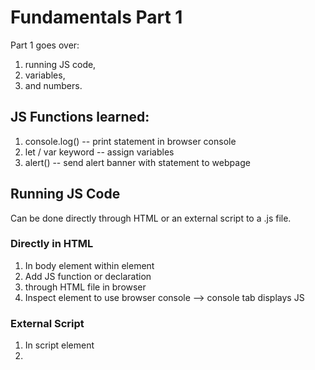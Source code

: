 # Fundamentals Part 1
Part 1 goes over:
 1. running JS code, 
 2. variables, 
 3. and numbers.

## JS Functions learned:
1. console.log() -- print statement in browser console
2. let / var keyword -- assign variables 
3. alert() -- send alert banner with statement to webpage

## Running JS Code
Can be done directly through HTML or an external script to a .js file.

### Directly in HTML
1. In body element within <script></script> element
2. Add JS function or declaration
3. through HTML file in browser
4. Inspect element to use browser console --> console tab displays JS

### External Script
1. In script element
2. <script src="jsfile.js></script>`

## Variables
- named storage for data
- use **let** keyword to create variable
- **NOTE:** variable should only be declared once. Repeated declaration of same variable is an error.

### Different Types of Variable Declaration
```` 
// 1. variable declaration then assignment
let message;

message = 'Hello';

// 2. single line declaration + assignment (most common)
let message = 'Hello!';

// 3. multiple variables in one line
let user = 'John', age = 25, message = 'Hello';

// 4. multiline variant (per line)
let user = 'John';
let age = 25;
let message = 'Hello';

// 5. multiline style
let user = 'John',
  age = 25,
  message = 'Hello';
````

#### **var** vs **let**
- var keyword is *almost* the same as let
- "old-school" way
- will be discussed later

#### JS Variables are mutable + can be copied
- A variable can be changed as many times as we want
````
let message;

message = 'Hello!';

message = 'World!'; // value changed

alert(message);
````
- A variable can be assigned to another to copy one's data

````
let hello = 'Hello world!';

let message;

// copy 'Hello world' from hello into message
message = hello;

// now two variables hold the same data
alert(hello); // Hello world!
alert(message); // Hello world!
````

### Variable Naming
limitations on var names:
- name **MUST** contain only letters, digits, or symbols `$` and `$`.
- first character **must not be a digit**.
- Case matters (apple != APPLE)
- Non-Latin letters are allowed, but not recommended
- reserved names (let, class, return, function, etc.). list [here](https://developer.mozilla.org/en-US/docs/Web/JavaScript/Reference/Lexical_grammar#keywords)
- make sure to declare variable first, then assign value

### Constants
- constant / unchanged / immutable variable use `const` isntead of `let`
`const myBirthday = '18.04.1982';`

#### Uppercase constants
- common practice to use constants as aliases for **difficult-to-remember** values known prior to execution

- such constants are made using capital letters and underscores
- examples include constants for colors and their hexadecimal values

## Numbers

### JS Arithmetic Operators
- Addition (+)
- Subtraction (-)
- Multiplication (*)
- Exponentiation (**)
- Division (/)
- Modulus (%)
- Increment (++)
- Decrement (--)

### Comparison Operators
All of these return true/false which can be used in functions
1. Strict Equality (===) 
2. Strict Non-equality (!==)
3. Less Than (<)
4. Greater Than (>)
5. Less than or equal to (<=)
6. Greater than or equal to (>=)

### Terms: "unary", "binary", "operand"
- **unary:** operator with one operand
- **binary:** operator with two operands
- **operand:** numbers / things that operators are applied to

### String Concatenation with binary +
- Using + with two strings concatenates or combines them
````
let s = "my" + "string";
alert(s); // mystring
````

### Postfix and Prefix Operators
- If result of increment/decrement is not used, either form can be used
- If we want to increase value and **immediately** use result, use **prefix form**
- If we want to increment value but use **previous value**, use **post fix form**

## Other Things Learned
- you **cannot declare and assign a value to a variable and read its value in the same line**

